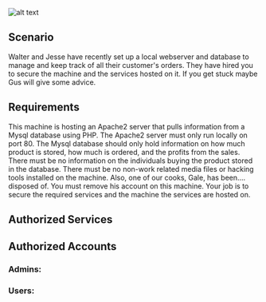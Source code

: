 ![alt text](https://upload.wikimedia.org/wikipedia/commons/7/77/Breaking_Bad_logo.svg)

## Scenario  
Walter and Jesse have recently set up a local webserver and database to manage and keep track of all their customer's orders. They have hired you to secure the machine and the services hosted on it. If you get stuck maybe Gus will give some advice.
## Requirements  
This machine is hosting an Apache2 server that pulls information from a Mysql database using PHP. The Apache2 server must only run locally on port 80. The Mysql database should only hold information on how much product is stored, how much is ordered, and the profits from the sales. There must be no information on the individuals buying the product stored in the database. There must be no non-work related media files or hacking tools installed on the machine. Also, one of our cooks, Gale, has been.... disposed of. You must remove his account on this machine. Your job is to secure the required services and the machine the services are hosted on.

## Authorized Services  


## Authorized Accounts  
### Admins:  


### Users:  
